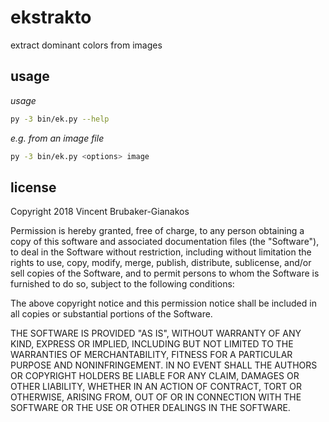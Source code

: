 ekstrakto
=====
extract dominant colors from images

usage
-----

_usage_
```sh
py -3 bin/ek.py --help
```
_e.g. from an image file_
```sh
py -3 bin/ek.py <options> image
```

license
-----
Copyright 2018 Vincent Brubaker-Gianakos

Permission is hereby granted, free of charge, to any person obtaining a copy of this software and associated documentation files (the "Software"), to deal in the Software without restriction, including without limitation the rights to use, copy, modify, merge, publish, distribute, sublicense, and/or sell copies of the Software, and to permit persons to whom the Software is furnished to do so, subject to the following conditions:

The above copyright notice and this permission notice shall be included in all copies or substantial portions of the Software.

THE SOFTWARE IS PROVIDED "AS IS", WITHOUT WARRANTY OF ANY KIND, EXPRESS OR IMPLIED, INCLUDING BUT NOT LIMITED TO THE WARRANTIES OF MERCHANTABILITY, FITNESS FOR A PARTICULAR PURPOSE AND NONINFRINGEMENT. IN NO EVENT SHALL THE AUTHORS OR COPYRIGHT HOLDERS BE LIABLE FOR ANY CLAIM, DAMAGES OR OTHER LIABILITY, WHETHER IN AN ACTION OF CONTRACT, TORT OR OTHERWISE, ARISING FROM, OUT OF OR IN CONNECTION WITH THE SOFTWARE OR THE USE OR OTHER DEALINGS IN THE SOFTWARE.
